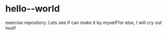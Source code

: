 # hello--world
exercise repository:
Lets see if can make it by myself?or else, I will cry out loud!
